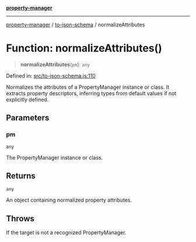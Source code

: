 [**property-manager**](../../README.md)

***

[property-manager](../../modules.md) / [to-json-schema](../README.md) / normalizeAttributes

# Function: normalizeAttributes()

> **normalizeAttributes**(`pm`): `any`

Defined in: [src/to-json-schema.js:110](https://github.com/snowyu/property-manager.js/blob/0a9d329d6dc8235fcbd7381e69042a60653674b6/src/to-json-schema.js#L110)

Normalizes the attributes of a PropertyManager instance or class.
It extracts property descriptors, inferring types from default values if not explicitly defined.

## Parameters

### pm

`any`

The PropertyManager instance or class.

## Returns

`any`

An object containing normalized property attributes.

## Throws

If the target is not a recognized PropertyManager.
